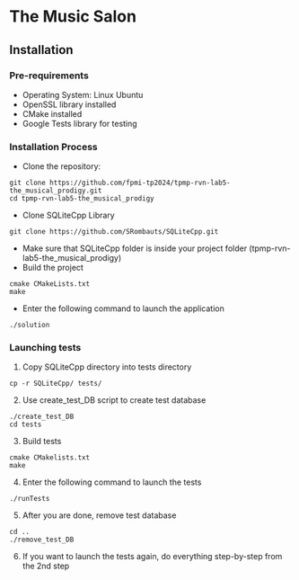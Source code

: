 # The Music Salon
## Installation
### Pre-requirements
- Operating System: Linux Ubuntu
- OpenSSL library installed
- CMake installed
- Google Tests library for testing
### Installation Process
- Clone the repository:
```shell
git clone https://github.com/fpmi-tp2024/tpmp-rvn-lab5-the_musical_prodigy.git
cd tpmp-rvn-lab5-the_musical_prodigy
```
- Clone SQLiteCpp Library
 ```shell
git clone https://github.com/SRombauts/SQLiteCpp.git
```
- Make sure that SQLiteCpp folder is inside your project folder (tpmp-rvn-lab5-the_musical_prodigy)
- Build the project
 ```shell
cmake CMakeLists.txt
make
```
- Enter the following command to launch the application
 ```shell
./solution
```
### Launching tests

1. Copy SQLiteCpp directory into tests directory
 ```shell
cp -r SQLiteCpp/ tests/
```
2.  Use create_test_DB script to create test database
 ```shell
./create_test_DB
cd tests
```
3. Build tests
 ```shell
cmake CMakelists.txt
make
```
4. Enter the following command to launch the tests
 ```shell
./runTests
```
5. After you are done, remove test database
 ```shell
cd ..
./remove_test_DB
```
6. If you want to launch the tests again, do everything step-by-step from the 2nd step
